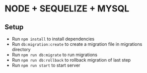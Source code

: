 # NODE + SEQUELIZE + MYSQL

## Setup

- Run `npm install` to install dependencies
- Run `db:migration:create` to create a migration file in migrations directory
- Run `npm run db:migrate` to run migrations
- Run `npm run db:rollback` to rollback migration of last step
- Run `npm run start` to start server
